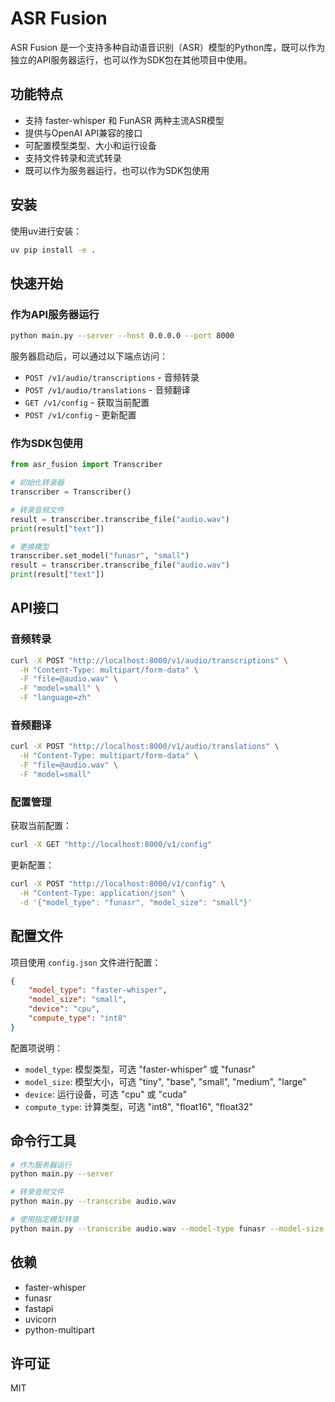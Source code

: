 # ASR Fusion

ASR Fusion 是一个支持多种自动语音识别（ASR）模型的Python库，既可以作为独立的API服务器运行，也可以作为SDK包在其他项目中使用。

## 功能特点

- 支持 faster-whisper 和 FunASR 两种主流ASR模型
- 提供与OpenAI API兼容的接口
- 可配置模型类型、大小和运行设备
- 支持文件转录和流式转录
- 既可以作为服务器运行，也可以作为SDK包使用

## 安装

使用uv进行安装：

```bash
uv pip install -e .
```

## 快速开始

### 作为API服务器运行

```bash
python main.py --server --host 0.0.0.0 --port 8000
```

服务器启动后，可以通过以下端点访问：

- `POST /v1/audio/transcriptions` - 音频转录
- `POST /v1/audio/translations` - 音频翻译
- `GET /v1/config` - 获取当前配置
- `POST /v1/config` - 更新配置

### 作为SDK包使用

```python
from asr_fusion import Transcriber

# 初始化转录器
transcriber = Transcriber()

# 转录音频文件
result = transcriber.transcribe_file("audio.wav")
print(result["text"])

# 更换模型
transcriber.set_model("funasr", "small")
result = transcriber.transcribe_file("audio.wav")
print(result["text"])
```

## API接口

### 音频转录

```bash
curl -X POST "http://localhost:8000/v1/audio/transcriptions" \
  -H "Content-Type: multipart/form-data" \
  -F "file=@audio.wav" \
  -F "model=small" \
  -F "language=zh"
```

### 音频翻译

```bash
curl -X POST "http://localhost:8000/v1/audio/translations" \
  -H "Content-Type: multipart/form-data" \
  -F "file=@audio.wav" \
  -F "model=small"
```

### 配置管理

获取当前配置：
```bash
curl -X GET "http://localhost:8000/v1/config"
```

更新配置：
```bash
curl -X POST "http://localhost:8000/v1/config" \
  -H "Content-Type: application/json" \
  -d '{"model_type": "funasr", "model_size": "small"}'
```

## 配置文件

项目使用 `config.json` 文件进行配置：

```json
{
    "model_type": "faster-whisper",
    "model_size": "small",
    "device": "cpu",
    "compute_type": "int8"
}
```

配置项说明：
- `model_type`: 模型类型，可选 "faster-whisper" 或 "funasr"
- `model_size`: 模型大小，可选 "tiny", "base", "small", "medium", "large"
- `device`: 运行设备，可选 "cpu" 或 "cuda"
- `compute_type`: 计算类型，可选 "int8", "float16", "float32"

## 命令行工具

```bash
# 作为服务器运行
python main.py --server

# 转录音频文件
python main.py --transcribe audio.wav

# 使用指定模型转录
python main.py --transcribe audio.wav --model-type funasr --model-size small
```

## 依赖

- faster-whisper
- funasr
- fastapi
- uvicorn
- python-multipart

## 许可证

MIT
